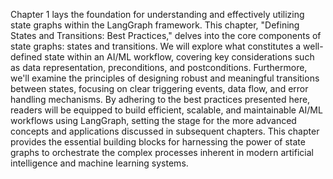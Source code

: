 Chapter 1 lays the foundation for understanding and effectively utilizing state graphs within the LangGraph framework.  This chapter, "Defining States and Transitions: Best Practices," delves into the core components of state graphs: states and transitions.  We will explore what constitutes a well-defined state within an AI/ML workflow, covering key considerations such as data representation, preconditions, and postconditions.  Furthermore, we'll examine the principles of designing robust and meaningful transitions between states, focusing on clear triggering events, data flow, and error handling mechanisms.  By adhering to the best practices presented here, readers will be equipped to build efficient, scalable, and maintainable AI/ML workflows using LangGraph, setting the stage for the more advanced concepts and applications discussed in subsequent chapters.  This chapter provides the essential building blocks for harnessing the power of state graphs to orchestrate the complex processes inherent in modern artificial intelligence and machine learning systems.
